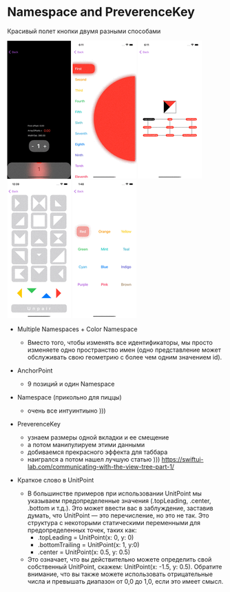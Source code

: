 # Namespace and PreverenceKey
Красивый полет кнопки двумя разными способами

<img src="https://github.com/ihValery/NamespaceAndPreverenceKey/blob/main/Images/example1.gif?raw=true"></a>
<img src="https://github.com/ihValery/NamespaceAndPreverenceKey/blob/main/Images/example2.gif?raw=true"></a>
<img src="https://github.com/ihValery/NamespaceAndPreverenceKey/blob/main/Images/example3.gif?raw=truef"></a>
<img src="https://github.com/ihValery/NamespaceAndPreverenceKey/blob/main/Images/example4.gif?raw=truef"></a>
<img src="https://github.com/ihValery/NamespaceAndPreverenceKey/blob/main/Images/example5.gif?raw=truef"></a>

- Multiple Namespaces + Color Namespace 
    - Вместо того, чтобы изменять все идентификаторы, мы просто изменяете одно пространство имен (одно представление может обслуживать свою геометрию с более чем одним значением id).

- AnchorPoint
    - 9 позиций и один Namespace

- Namespace (прикольно для пиццы)
    - очень все интуинтиыно )))

- PreverenceKey
    - узнаем размеры одной вкладки и ее смещение
    - а потом манипулируем этими данными
    - добиваемся прекрасного эффекта для таббара
    - наигрался а потом нашел лучшую статью ))) https://swiftui-lab.com/communicating-with-the-view-tree-part-1/
    
    
- Краткое слово в UnitPoint
    - В большинстве примеров при использовании UnitPoint мы указываем предопределенные значения (.topLeading, .center, .bottom и т.д.). Это может ввести вас в заблуждение, заставив думать, что UnitPoint — это перечисление, но это не так. Это структура с некоторыми статическими переменными для предопределенных точек, таких как:
        - .topLeading = UnitPoint(x: 0, y: 0)
        - .bottomTrailing = UnitPoint(x: 1, y:0)
        - .center = UnitPoint(x: 0.5, y: 0.5)
    - Это означает, что вы действительно можете определить свой собственный UnitPoint, скажем: UnitPoint(x: -1.5, y: 0.5). Обратите внимание, что вы также можете использовать отрицательные числа и превышать диапазон от 0,0 до 1,0, если это имеет смысл.
